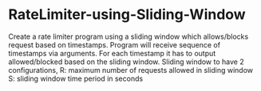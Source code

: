 # RateLimiter-using-Sliding-Window
Create a rate limiter program using a sliding window which allows/blocks request based on timestamps. Program will receive sequence of timestamps via arguments. For each timestamp it has to output allowed/blocked based on the sliding window. Sliding window to have 2 configurations, R: maximum number of requests allowed in sliding window S: sliding window time period in seconds

